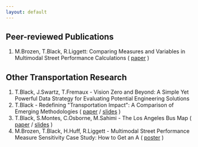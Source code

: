 ```yaml
---
layout: default
---
```


## Peer-reviewed Publications

1. M.Brozen, T.Black, R.Liggett: Comparing Measures and Variables in Multimodal Street Performance Calculations ( [paper](http://trrjournalonline.trb.org/doi/10.3141/2420-01) )

## Other Transportation Research

1. T.Black, J.Swartz, T.Fremaux - Vision Zero and Beyond: A Simple Yet Powerful Data Strategy for Evaluating Potential Engineering Solutions 
2. T.Black - Redefining "Transportation Impact": A Comparison of Emerging Methodologies ( [paper](documents/TRB2015_SB743_Paper.pdf) / [slides](documents/TRB2015_SB743_Slides.pdf) )
3. T.Black, S.Montes, C.Osborne, M.Sahimi - The Los Angeles Bus Map ( [paper](documents/TRB2015_LABusMap_Paper.pdf) / [slides](documents/TRB2015_LABusMap_Slides.pdf) )
4. M.Brozen, T.Black, H.Huff, R.Liggett - Multimodal Street Performance Measure Sensitivity Case Study: How to Get an A ( [poster](documents/TRB2015_MMLOS_Poster.pdf) )
